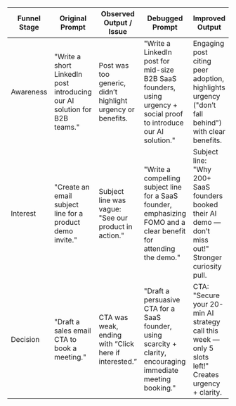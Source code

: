| Funnel Stage  | Original Prompt                                                                 | Observed Output / Issue                                                                                          | Debugged Prompt                                                                                   | Improved Output                                                                                      |
|---------------|----------------------------------------------------------------------------------|------------------------------------------------------------------------------------------------------------------|---------------------------------------------------------------------------------------------------|------------------------------------------------------------------------------------------------------|
| Awareness     | "Write a short LinkedIn post introducing our AI solution for B2B teams."         | Post was too generic, didn’t highlight urgency or benefits.                                                       | "Write a LinkedIn post for mid-size B2B SaaS founders, using urgency + social proof to introduce our AI solution." | Engaging post citing peer adoption, highlights urgency ("don’t fall behind") with clear benefits.     |
| Interest      | "Create an email subject line for a product demo invite."                        | Subject line was vague: "See our product in action."                                                              | "Write a compelling subject line for a SaaS founder, emphasizing FOMO and a clear benefit for attending the demo." | Subject line: "Why 200+ SaaS founders booked their AI demo — don’t miss out!" Stronger curiosity pull. |
| Decision      | "Draft a sales email CTA to book a meeting."                                     | CTA was weak, ending with “Click here if interested.”                                                             | "Draft a persuasive CTA for a SaaS founder, using scarcity + clarity, encouraging immediate meeting booking."      | CTA: "Secure your 20-min AI strategy call this week — only 5 slots left!" Creates urgency + clarity.  |

